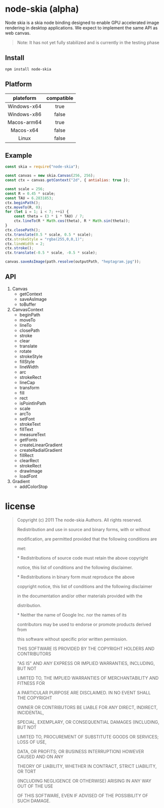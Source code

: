 # node-skia (alpha)

Node skia is a skia node binding designed to enable GPU accelerated image rendering in desktop applications. We expect to implement the same API as web canvas.

> Note: It has not yet fully stabilized and is currently in the testing phase

## Install

```shell
npm install node-skia
```

## Platform

|  plateform  | compatible |
| :---------: | :--------: |
| Windows-x64 |    true    |
| Windows-x86 |   false    |
| Macos-arm64 |    true    |
|  Macos-x64  |   false    |
|    Linux    |   false    |

## Example

```js
const skia = require("node-skia");

const canvas = new skia.Canvas(256, 256);
const ctx = canvas.getContext("2d", { antialias: true });

const scale = 256;
const R = 0.45 * scale;
const TAU = 6.2831853;
ctx.beginPath();
ctx.moveTo(R, 0);
for (let i = 1; i < 7; ++i) {
    const theta = (3 * i * TAU) / 7;
    ctx.lineTo(R * Math.cos(theta), R * Math.sin(theta));
}
ctx.closePath();
ctx.translate(0.5 * scale, 0.5 * scale);
ctx.strokeStyle = "rgba(255,0,0,1)";
ctx.lineWidth = 2;
ctx.stroke();
ctx.translate(-0.5 * scale, -0.5 * scale);

canvas.saveAsImage(path.resolve(outputPath, "heptagram.jpg"));
```

## API

1. Canvas
   - getContext
   - saveAsImage
   - toBuffer
2. CanvasContext
   - beginPath
   - moveTo
   - lineTo
   - closePath
   - stroke
   - clear
   - translate
   - rotate
   - strokeStyle
   - fillStyle
   - lineWidth
   - arc
   - strokeRect
   - lineCap
   - transform
   - fill
   - rect
   - isPointInPath
   - scale
   - arcTo
   - setFont
   - strokeText
   - fillText
   - measureText
   - getFonts
   - createLinearGradient
   - createRadialGradient
   - fillRect
   - clearRect
   - strokeRect
   - drawImage
   - loadFont
3. Gradient
   + addColorStop

# license

> Copyright (c) 2011 The node-skia Authors. All rights reserved.
>
> 
>
> Redistribution and use in source and binary forms, with or without
>
> modification, are permitted provided that the following conditions are
>
> met:
>
> 
>
>   \* Redistributions of source code must retain the above copyright
>
> notice, this list of conditions and the following disclaimer.
>
>   \* Redistributions in binary form must reproduce the above
>
> copyright notice, this list of conditions and the following disclaimer
>
> in the documentation and/or other materials provided with the
>
> distribution.
>
>   \* Neither the name of Google Inc. nor the names of its
>
> contributors may be used to endorse or promote products derived from
>
> this software without specific prior written permission.
>
> 
>
> THIS SOFTWARE IS PROVIDED BY THE COPYRIGHT HOLDERS AND CONTRIBUTORS
>
> "AS IS" AND ANY EXPRESS OR IMPLIED WARRANTIES, INCLUDING, BUT NOT
>
> LIMITED TO, THE IMPLIED WARRANTIES OF MERCHANTABILITY AND FITNESS FOR
>
> A PARTICULAR PURPOSE ARE DISCLAIMED. IN NO EVENT SHALL THE COPYRIGHT
>
> OWNER OR CONTRIBUTORS BE LIABLE FOR ANY DIRECT, INDIRECT, INCIDENTAL,
>
> SPECIAL, EXEMPLARY, OR CONSEQUENTIAL DAMAGES (INCLUDING, BUT NOT
>
> LIMITED TO, PROCUREMENT OF SUBSTITUTE GOODS OR SERVICES; LOSS OF USE,
>
> DATA, OR PROFITS; OR BUSINESS INTERRUPTION) HOWEVER CAUSED AND ON ANY
>
> THEORY OF LIABILITY, WHETHER IN CONTRACT, STRICT LIABILITY, OR TORT
>
> (INCLUDING NEGLIGENCE OR OTHERWISE) ARISING IN ANY WAY OUT OF THE USE
>
> OF THIS SOFTWARE, EVEN IF ADVISED OF THE POSSIBILITY OF SUCH DAMAGE.
